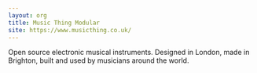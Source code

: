 ```yaml
---
layout: org
title: Music Thing Modular
site: https://www.musicthing.co.uk/
---
```

Open source electronic musical instruments. Designed in London, made in Brighton, built and used by musicians around the world.